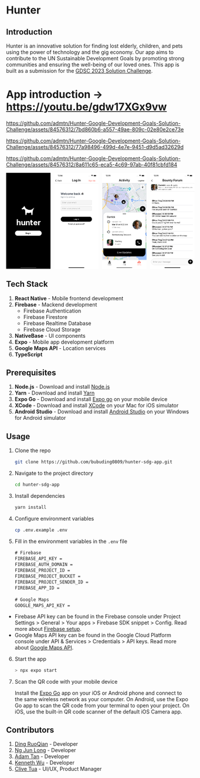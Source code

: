 # Hunter

## Introduction

Hunter is an innovative solution for finding lost elderly, children, and pets using the power of technology and the gig economy. Our app aims to contribute to the UN Sustainable Development Goals by promoting strong communities and ensuring the well-being of our loved ones. This app is built as a submission for the [GDSC 2023 Solution Challenge].

# App introduction -> https://youtu.be/gdw17XGx9vw

https://github.com/admtn/Hunter-Google-Development-Goals-Solution-Challenge/assets/84576312/7bd860b6-a557-49ae-809c-02e80e2ce73e



https://github.com/admtn/Hunter-Google-Development-Goals-Solution-Challenge/assets/84576312/77a98496-499d-4e7e-9451-d9d5ad32629d



https://github.com/admtn/Hunter-Google-Development-Goals-Solution-Challenge/assets/84576312/8a611c65-eca5-4c69-97ab-40f81cbfd184




<div
  style="
    display: flex;
    flex-direction: row;
    justify-content: space-between;
    align-items: center;
    gap: 10px;
  "
>
  <img src="media/hunter_landing.png" alt="Map" width="24%" />
  <img src="media/hunter_login.png" alt="Profile" width="24%"/>
  <img src="media/hunter_activity.png" alt="Activity" width="24%"/>
  <img src="media/hunter_forum.png" alt="Forum" width="24%"/>
</div>

## Tech Stack

1. **React Native** - Mobile frontend development
2. **Firebase** - Mackend development
   - Firebase Authentication
   - Firebase Firestore
   - Firebase Realtime Database
   - Firebase Cloud Storage
3. **NativeBase** - UI components
4. **Expo** - Mobile app development platform
5. **Google Maps API** - Location services
6. **TypeScript**

## Prerequisites

1. **Node.js** - Download and install [Node.js]
2. **Yarn** - Download and install [Yarn]
3. **Expo Go** - Download and install [Expo go] on your mobile device
4. **XCode** - Download and install [XCode] on your Mac for iOS simulator
5. **Android Studio** - Download and install [Android Studio] on your Windows for Android simulator

## Usage

1. Clone the repo

   ```bash
   git clone https://github.com/bubuding0809/hunter-sdg-app.git
   ```

2. Navigate to the project directory

   ```bash
   cd hunter-sdg-app
   ```

3. Install dependencies

   ```bash
   yarn install
   ```

4. Configure environment variables

   ```bash
   cp .env.example .env
   ```

5. Fill in the environment variables in the `.env` file

   ```
   # Firebase
   FIREBASE_API_KEY =
   FIREBASE_AUTH_DOMAIN =
   FIREBASE_PROJECT_ID =
   FIREBASE_PROJECT_BUCKET =
   FIREBASE_PROJECT_SENDER_ID =
   FIREBASE_APP_ID =

   # Google Maps
   GOOGLE_MAPS_API_KEY =
   ```

- Firebase API key can be found in the Firebase console under Project Settings > General > Your apps > Firebase SDK snippet > Config. Read more about [Firebase setup].
- Google Maps API key can be found in the Google Cloud Platform console under API & Services > Credentials > API keys. Read more about [Google Maps API].

6. Start the app

   ```bash
   > npx expo start
   ```

7. Scan the QR code with your mobile device

   Install the [Expo Go] app on your iOS or Android phone and connect to the same wireless network as your computer. On Android, use the Expo Go app to scan the QR code from your terminal to open your project. On iOS, use the built-in QR code scanner of the default iOS Camera app.

## Contributors

1. [Ding RuoQian] - Developer
2. [Ng Jun Long] - Developer
3. [Adam Tan] - Developer
4. [Kenneth Wu] - Developer
5. [Clive Tua] - UI/UX, Product Manager

<!-- Links -->

[gdsc 2023 solution challenge]: https://developers.google.com/community/gdsc-solution-challenge/UN-goals
[expo go]: https://expo.dev/client
[node.js]: https://nodejs.org/en/download/
[yarn]: https://classic.yarnpkg.com/en/docs/install/#mac-stable
[expo]: https://expo.dev/
[xcode]: https://apps.apple.com/us/app/xcode/id497799835?mt=12
[android studio]: https://developer.android.com/studio
[firebase setup]: https://firebase.google.com/docs/web/setup
[google maps api]: https://developers.google.com/maps/documentation/javascript/get-api-key
[ding ruoqian]: https://github.com/bubuding0809
[ng jun long]: https://github.com/ngjunlong9651
[adam tan]: https://github.com/admtn
[kenneth wu]: https://github.com/comgood
[clive tua]: https://www.linkedin.com/in/clivetua/
